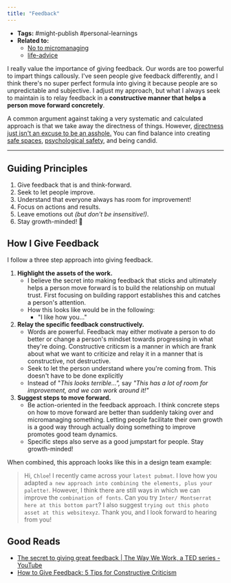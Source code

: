 ```yaml
---
title: "Feedback"
---
```


- **Tags:** #might-publish #personal-learnings 
- **Related to:**
	- [No to micromanaging](notes/perdev/leadership/micromanaging.md)
	- [life-advice](moc/life-advice.md)

I really value the importance of giving feedback. Our words are too powerful to impart things callously. I've seen people give feedback differently, and I think there's no super perfect formula into giving it because people are so unpredictable and subjective. I adjust my approach, but what I always seek to maintain is to relay feedback in a **constructive manner that helps a person move forward concretely**.

A common argument against taking a very systematic and calculated approach is that we take away the directness of things. However, [directness just isn't an excuse to be an asshole.](notes/perdev/better/directness.md) You can find balance into creating [safe spaces](notes/perdev/mh/safe-spaces.md), [psychological safety](notes/perdev/mh/psychological-safety.md), and being candid.

---

## Guiding Principles
1. Give feedback that is and think-forward.
2. Seek to let people improve.
3. Understand that everyone always has room for improvement!
4. Focus on actions and results.
5. Leave emotions out *(but don't be insensitive!)*.
6. Stay growth-minded! 🍃

## How I Give Feedback
I follow a three step approach into giving feedback. 

1. **Highlight the assets of the work.**
	- I believe the secret into making feedback that sticks and ultimately helps a person move forward is to build the relationship on mutual trust. First focusing on building rapport establishes this and catches a person's attention.
	- How this looks like would be in the following:
		- "I like how you..."
2. **Relay the specific feedback constructively.**
	- Words are powerful. Feedback may either motivate a person to do better or change a person's mindset towards progressing in what they're doing. Constructive criticsm is a manner in which are frank about what we want to criticize and relay it in a manner that is constructive, not destructive.
	- Seek to let the person understand where you're coming from. This doesn't have to be done explicitly
	- Instead of "*This looks terrible...",* say *"This has a lot of room for improvement, and we can work around it!"*
3. **Suggest steps to move forward.**
	- Be action-oriented in the feedback approach. I think concrete steps on how to move forward are better than suddenly taking over and micromanaging something. Letting people facilitate their own growth is a good way through actually doing something to improve promotes good team dynamics.
	- Specific steps also serve as a good jumpstart for people. Stay growth-minded!


When combined, this approach looks like this in a design team example:
> Hi, `Chloe`! I recently came across your `latest pubmat`. I love how you adapted `a new approach into combining the elements, plus your palette!`. However, I think there are still ways in which we can improve the `combination of fonts`. Can you try `Inter/ Montserrat here at this bottom part`? I also suggest `trying out this photo asset at this websitexyz`. Thank you, and I look forward to hearing from you!



## Good Reads
- [The secret to giving great feedback | The Way We Work, a TED series - YouTube](https://www.youtube.com/watch?v=wtl5UrrgU8c)
- [How to Give Feedback: 5 Tips for Constructive Criticism](https://www.masterclass.com/articles/how-to-give-good-feedback-at-work)